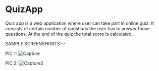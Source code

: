 # QuizApp
Quiz app is a web application where user can take part in online quiz. It consists of certain number of questions the user has to answer those questions. At the end of the quiz the total score is calculated.

SAMPLE SCREENSHORTS:--

PIC 1:
![Capture](https://user-images.githubusercontent.com/81349176/184611330-abd6c0a0-1399-4ff6-a41d-f016f345a0ea.PNG)


PIC 2:
![Capture2](https://user-images.githubusercontent.com/81349176/184611439-f224a55f-86f4-482d-a518-15abb39889a2.PNG)



